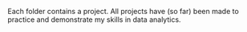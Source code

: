 Each folder contains a project. All projects have (so far) been made to practice and demonstrate my skills in data analytics.
